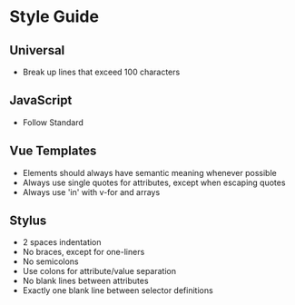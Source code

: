 # Style Guide

## Universal
- Break up lines that exceed 100 characters

## JavaScript
- Follow Standard

## Vue Templates
- Elements should always have semantic meaning whenever possible
- Always use single quotes for attributes, except when escaping quotes
- Always use 'in' with v-for and arrays

## Stylus
- 2 spaces indentation
- No braces, except for one-liners
- No semicolons
- Use colons for attribute/value separation
- No blank lines between attributes
- Exactly one blank line between selector definitions
